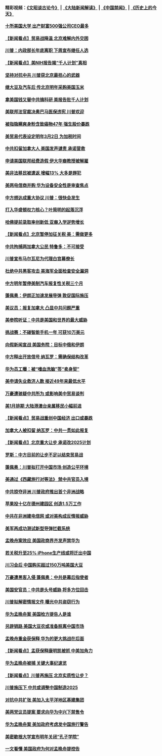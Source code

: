 #### 精彩视频：[《文昭谈古论今》](https://github.com/gfw-breaker/wenzhao/blob/master/README.md?t=12160331) | [《大陆新闻解读》](https://github.com/gfw-breaker/ntdtv-comedy/blob/master/README.md?t=12160331) | [《中国禁闻》](https://github.com/gfw-breaker/ntdtv-news/blob/master/README.md?t=12160331) | [《历史上的今天》](https://github.com/gfw-breaker/today-in-history/blob/master/README.md?t=12160331) 

#### [十所美国大学 出产财富500强公司CEO最多](../pages/nsc412/n10912203.md?t=12160331) 

#### [【新闻看点】贸易战降温 北京难解内外交困](../pages/nsc412/n10913260.md?t=12160331) 

#### [川普：内政部长年底离职 下周宣布继任人选](../pages/nsc412/n10913180.md?t=12160331) 

#### [【新闻看点】美NIH报告揭“千人计划”真相](../pages/nsc412/n10913124.md?t=12160331) 

#### [坚持对抗中共 川普获北京最担心的武器](../pages/nsc412/n10913202.md?t=12160331) 

#### [继大豆及汽车后 传北京明年采购美国玉米](../pages/nsc412/n10913299.md?t=12160331) 

#### [拿美国钱又替中共搞科研 美报告批千人计划](../pages/nsc412/n10913071.md?t=12160331) 

#### [美联邦法官裁决奥巴马医保违宪 川普欢迎](../pages/nsc412/n10912862.md?t=12160331) 

#### [被指隐瞒爽身粉含致癌物47年 强生股价暴跌](../pages/nsc412/n10912465.md?t=12160331) 

#### [美贸易代表设定明年3月2日 为加税时间](../pages/nsc412/n10912255.md?t=12160331) 

#### [中共扣留加拿大人 美国发声谴责 承诺营救](../pages/nsc412/n10912168.md?t=12160331) 

#### [申请美国联邦经费造假 伊大华裔教授被解雇](../pages/nsc412/n10912060.md?t=12160331) 

#### [美非法移民被遣返 增幅13% 大多是罪犯](../pages/nsc412/n10911846.md?t=12160331) 

#### [美两电信商并购 华为设备安全性是审查焦点](../pages/nsc412/n10911931.md?t=12160331) 

#### [中方想达成重大协议 川普：很快会发生](../pages/nsc412/n10911955.md?t=12160331) 

#### [打入华盛顿权力核心？叶简明的起落沉浮](../pages/nsc412/n10911237.md?t=12160331) 

#### [哈佛提前录取率创新低 亚裔入学逆势增长](../pages/nsc412/n10911512.md?t=12160331) 

#### [【新闻看点】北京暂停加征关税 美：需做更多](../pages/nsc412/n10911633.md?t=12160331) 

#### [中共拘捕两加拿大公民 特鲁多：不可接受](../pages/nsc412/n10911648.md?t=12160331) 

#### [川普宣布马尔瓦尼为代理白宫幕僚长](../pages/nsc412/n10911170.md?t=12160331) 

#### [杜绝中共黑客攻击 美海军全面检查安全漏洞](../pages/nsc412/n10911447.md?t=12160331) 

#### [中方明年暂停美制汽车报复性关税三个月](../pages/nsc412/n10911152.md?t=12160331) 

#### [蓬佩奥：伊朗正加速发展导弹 敦促国际施压](../pages/nsc412/n10910571.md?t=12160331) 

#### [美议员：报复加拿大 凸显中共问题严重](../pages/nsc412/n10909792.md?t=12160331) 

#### [美参院听证：中共是美国和世界的最大威胁](../pages/nsc412/n10910375.md?t=12160331) 

#### [挑战赛：不碰智能手机一年 可获10万美元](../pages/nsc412/n10910060.md?t=12160331) 

#### [向假新闻宣战 美国务院：目标中俄和伊朗](../pages/nsc412/n10909483.md?t=12160331) 

#### [中方释出开放信号 纳瓦罗：需确保结构改革](../pages/nsc412/n10909485.md?t=12160331) 

#### [华为员工曝：被“嗜血洗脑”签“卖身契”](../pages/nsc412/n10909678.md?t=12160331) 

#### [美申请失业救济人数 接近49年来最低水平](../pages/nsc412/n10909595.md?t=12160331) 

#### [万豪遭骇疑中共所为 或影响美中贸易谈判](../pages/nsc412/n10909029.md?t=12160331) 

#### [美1月排期 大陆港澳台亲属移民小幅前进](../pages/nsc412/n10909362.md?t=12160331) 

#### [【新闻看点】贸易战重创中国经济 出口或暴跌](../pages/nsc412/n10909327.md?t=12160331) 

#### [加拿大人被扣留 纳瓦罗：中共一贯如此报复](../pages/nsc412/n10909446.md?t=12160331) 

#### [【新闻看点】北京重大让步 承诺改2025计划](../pages/nsc412/n10908909.md?t=12160331) 

#### [罗斯：中方目前的让步不足以结束贸易战](../pages/nsc412/n10909365.md?t=12160331) 

#### [蓬佩奥：川普拟打开中国市场 创造公平环境](../pages/nsc412/n10909177.md?t=12160331) 

#### [美通过《西藏旅行对等法》 禁中共官员入境](../pages/nsc412/n10909165.md?t=12160331) 

#### [中共掠夺非洲 川普政府推出首个非洲战略](../pages/nsc412/n10909107.md?t=12160331) 

#### [苹果投十亿在德州建园区 创造1.5万工作](../pages/nsc412/n10908912.md?t=12160331) 

#### [中共在非洲建电信网 或对美构成反情报威胁](../pages/nsc412/n10908572.md?t=12160331) 

#### [美军再成功测试新型导弹拦截系统](../pages/nsc412/n10908479.md?t=12160331) 

#### [孟晚舟案效应 美国政商界齐发声禁华为](../pages/nsc412/n10907052.md?t=12160331) 

#### [若关税升至25% iPhone生产线或将迁出中国](../pages/nsc412/n10907577.md?t=12160331) 

#### [川习会后 中国购买超过150万吨美国大豆](../pages/nsc412/n10906996.md?t=12160331) 

#### [万豪遭黑客入侵 蓬佩奥：中共是幕后指使者](../pages/nsc412/n10907374.md?t=12160331) 

#### [美国安官员：中共是头号威胁 将多方位回击](../pages/nsc412/n10907199.md?t=12160331) 

#### [川普拟解密情报文件 曝光中共盗窃行为](../pages/nsc412/n10906855.md?t=12160331) 

#### [华为孟晚舟案 美国检方提告人是谁](../pages/nsc412/n10907015.md?t=12160331) 

#### [另辟销路 美国大豆农或准备脱离中国市场](../pages/nsc412/n10906755.md?t=12160331) 

#### [孟晚舟重金获保释 华为的更大挑战在后面](../pages/nsc412/n10902085.md?t=12160331) 

#### [【新闻看点】孟获保释康明凯被抓 中美加角力](../pages/nsc412/n10906832.md?t=12160331) 

#### [华为孟晚舟被捕 关键大事纪速览](../pages/nsc412/n10906950.md?t=12160331) 

#### [【新闻看点】川普再施压 北京实质性让步？](../pages/nsc412/n10906802.md?t=12160331) 

#### [川普施压下 中共或调整中国制造2025](../pages/nsc412/n10906669.md?t=12160331) 

#### [对抗中共扩张 美加入太平洋地区基建集团](../pages/nsc412/n10905358.md?t=12160331) 

#### [美两党议员提案 要求向华为中兴下禁售令](../pages/nsc412/n10905082.md?t=12160331) 

#### [华为孟晚舟案 美加政府考虑发中国旅行警告](../pages/nsc412/n10905019.md?t=12160331) 

#### [美密歇根大学宣布明年关闭“孔子学院”](../pages/nsc412/n10904857.md?t=12160331) 

#### [一文看懂 美国政府为何对孟晚舟提控告](../pages/nsc412/n10904250.md?t=12160331) 

